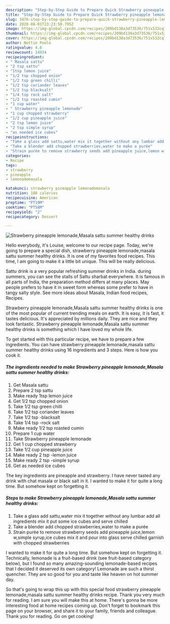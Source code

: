 ```yaml
---
description: "Step-by-Step Guide to Prepare Quick Strawberry pineapple lemonade,Masala sattu summer healthy drinks"
title: "Step-by-Step Guide to Prepare Quick Strawberry pineapple lemonade,Masala sattu summer healthy drinks"
slug: 3476-step-by-step-guide-to-prepare-quick-strawberry-pineapple-lemonade-masala-sattu-summer-healthy-drinks
date: 2020-08-01T23:23:50.795Z
image: https://img-global.cpcdn.com/recipes/209bd138a3d73536/751x532cq70/strawberry-pineapple-lemonademasala-sattu-summer-healthy-drinks-recipe-main-photo.jpg
thumbnail: https://img-global.cpcdn.com/recipes/209bd138a3d73536/751x532cq70/strawberry-pineapple-lemonademasala-sattu-summer-healthy-drinks-recipe-main-photo.jpg
cover: https://img-global.cpcdn.com/recipes/209bd138a3d73536/751x532cq70/strawberry-pineapple-lemonademasala-sattu-summer-healthy-drinks-recipe-main-photo.jpg
author: Nettie Poole
ratingvalue: 4.6
reviewcount: 14934
recipeingredient:
- " Masala sattu"
- "2 tsp sattu"
- "1tsp lemon juice"
- "1/2 tsp chopped onion"
- "1/2 tsp green chilli"
- "1/2 tsp coriander leaves"
- "1/2 tsp blacksalt"
- "1/4 tsp rock salt"
- "1/2 tsp roasted cumin"
- "1 cup water"
- " Strawberry pineapple lemonade"
- "1 cup chopped strawberry"
- "1/2 cup pineapple juice"
- "2 tsp lemon juice"
- "2 tsp simple syrup"
- "as needed ice cubes"
recipeinstructions:
- "Take a glass add sattu,water mix it together without any lumbar add all ingredients mix it put some ice cubes and serve chilled"
- "Take a blender add chopped strawberries,water to make a purée"
- "Strain purée to remove strawberry seeds add pineapple juice,lemon w,simple syrup,ice cubes mix it and pour into glass serve chilled garnish with chopped strawberries"
categories:
- Recipe
tags:
- strawberry
- pineapple
- lemonademasala

katakunci: strawberry pineapple lemonademasala 
nutrition: 188 calories
recipecuisine: American
preptime: "PT19M"
cooktime: "PT58M"
recipeyield: "2"
recipecategory: Dessert

---
```



![Strawberry pineapple lemonade,Masala sattu summer healthy drinks](https://img-global.cpcdn.com/recipes/209bd138a3d73536/751x532cq70/strawberry-pineapple-lemonademasala-sattu-summer-healthy-drinks-recipe-main-photo.jpg)

Hello everybody, it's Louise, welcome to our recipe page. Today, we're going to prepare a special dish, strawberry pineapple lemonade,masala sattu summer healthy drinks. It is one of my favorites food recipes. This time, I am going to make it a little bit unique. This will be really delicious.

Sattu drink is a very popular refreshing summer drinks in India. during summers, you can see the stalls of Sattu sharbat everywhere. It is famous in all parts of India, the preparation method differs at many places. May people prefers to have it in sweet form whereas some prefer to have in tangy salty style. See more ideas about Masala, Indian food recipes, Recipes.

Strawberry pineapple lemonade,Masala sattu summer healthy drinks is one of the most popular of current trending meals on earth. It is easy, it is fast, it tastes delicious. It's appreciated by millions daily. They are nice and they look fantastic. Strawberry pineapple lemonade,Masala sattu summer healthy drinks is something which I have loved my whole life.


To get started with this particular recipe, we have to prepare a few ingredients. You can have strawberry pineapple lemonade,masala sattu summer healthy drinks using 16 ingredients and 3 steps. Here is how you cook it.

<!--inarticleads1-->

##### The ingredients needed to make Strawberry pineapple lemonade,Masala sattu summer healthy drinks:

1. Get  Masala sattu
1. Prepare 2 tsp sattu
1. Make ready 1tsp lemon juice
1. Get 1/2 tsp chopped onion
1. Take 1/2 tsp green chilli
1. Take 1/2 tsp coriander leaves
1. Take 1/2 tsp -blacksalt
1. Take 1/4 tsp -rock salt
1. Make ready 1/2 tsp roasted cumin
1. Prepare 1 cup water
1. Take  Strawberry pineapple lemonade
1. Get 1 cup chopped strawberry
1. Take 1/2 cup pineapple juice
1. Make ready 2 tsp -lemon juice
1. Make ready 2 tsp -simple syrup
1. Get as needed ice cubes


The key ingredients are pineapple and strawberry. I have never tasted any drink with chat masala or black salt in it. I wanted to make it for quite a long time. But somehow kept on forgetting it. 

<!--inarticleads2-->

##### Steps to make Strawberry pineapple lemonade,Masala sattu summer healthy drinks:

1. Take a glass add sattu,water mix it together without any lumbar add all ingredients mix it put some ice cubes and serve chilled
1. Take a blender add chopped strawberries,water to make a purée
1. Strain purée to remove strawberry seeds add pineapple juice,lemon w,simple syrup,ice cubes mix it and pour into glass serve chilled garnish with chopped strawberries


I wanted to make it for quite a long time. But somehow kept on forgetting it. Technically, lemonade is a fruit-based drink (see fruit-based category below), but I found so many amazing-sounding lemonade-based recipes that I decided it deserved its own category! Lemonade are such a thirst quencher. They are so good for you and taste like heaven on hot summer day. 

So that's going to wrap this up with this special food strawberry pineapple lemonade,masala sattu summer healthy drinks recipe. Thank you very much for reading. I am sure you will make this at home. There's gonna be more interesting food at home recipes coming up. Don't forget to bookmark this page on your browser, and share it to your family, friends and colleague. Thank you for reading. Go on get cooking!
